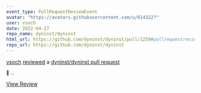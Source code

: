 ```yaml
---
event_type: PullRequestReviewEvent
avatar: "https://avatars.githubusercontent.com/u/814322?"
user: vsoch
date: 2022-04-27
repo_name: dyninst/dyninst
html_url: https://github.com/dyninst/dyninst/pull/1259#pullrequestreview-954250684
repo_url: https://github.com/dyninst/dyninst
---
```


<a href='https://github.com/vsoch' target='_blank'>vsoch</a> <a href='https://github.com/dyninst/dyninst/pull/1259#pullrequestreview-954250684' target='_blank'>reviewed</a> a <a href='https://github.com/dyninst/dyninst/pull/1259' target='_blank'>dyninst/dyninst pull request</a>

<small>:t-rex: ...</small>

<a href='https://github.com/dyninst/dyninst/pull/1259#pullrequestreview-954250684' target='_blank'>View Review</a>